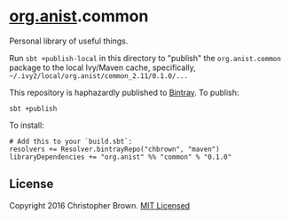 # [org.anist](http://anist.org).common

Personal library of useful things.

Run `sbt +publish-local` in this directory to "publish" the `org.anist.common` package to the local Ivy/Maven cache, specifically, `~/.ivy2/local/org.anist/common_2.11/0.1.0/...`

This repository is haphazardly published to [Bintray](https://bintray.com/). To publish:

    sbt +publish

To install:

    # Add this to your `build.sbt`:
    resolvers += Resolver.bintrayRepo("chbrown", "maven")
    libraryDependencies += "org.anist" %% "common" % "0.1.0"

## License

Copyright 2016 Christopher Brown. [MIT Licensed](http://chbrown.github.io/licenses/MIT/#2016)
